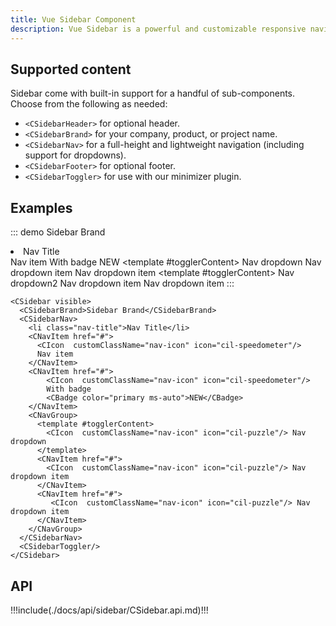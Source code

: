```yaml
---
title: Vue Sidebar Component
description: Vue Sidebar is a powerful and customizable responsive navigation component for any type of vertical navigation. Bootstrap Sidebar come with built-in support for branding, navigation, and more.
---
```


## Supported content

Sidebar come with built-in support for a handful of sub-components. Choose from the following as needed:

- `<CSidebarHeader>` for optional header.
- `<CSidebarBrand>` for your company, product, or project name.
- `<CSidebarNav>` for a full-height and lightweight navigation (including support for dropdowns).
- `<CSidebarFooter>` for optional footer.
- `<CSidebarToggler>` for use with our minimizer plugin.

## Examples

::: demo
<CSidebar visible>
  <CSidebarBrand>Sidebar Brand</CSidebarBrand>
  <CSidebarNav>
    <li class="nav-title">Nav Title</li>
    <CNavItem href="#">
      <CIcon  customClassName="nav-icon" icon="cil-speedometer"/>
      Nav item
    </CNavItem>
    <CNavItem href="#">
      <CIcon  customClassName="nav-icon" icon="cil-speedometer"/>
      With badge
      <CBadge class="ms-auto" color="primary">NEW</CBadge>
    </CNavItem>
    <CNavGroup>
      <template #togglerContent>
        <CIcon  customClassName="nav-icon" icon="cil-puzzle"/> Nav dropdown
      </template>
      <CNavItem href="#">
        <CIcon  customClassName="nav-icon" icon="cil-puzzle"/> Nav dropdown item
      </CNavItem>
      <CNavItem href="#">
         <CIcon  customClassName="nav-icon" icon="cil-puzzle"/> Nav dropdown item
      </CNavItem>
    </CNavGroup>
    <CNavGroup>
      <template #togglerContent>
        <CIcon  customClassName="nav-icon" icon="cil-puzzle"/> Nav dropdown2
      </template>
      <CNavItem href="#">
        <CIcon  customClassName="nav-icon" icon="cil-puzzle"/> Nav dropdown item
      </CNavItem>
      <CNavItem href="#">
         <CIcon  customClassName="nav-icon" icon="cil-puzzle"/> Nav dropdown item
      </CNavItem>
    </CNavGroup>
  </CSidebarNav>
  <CSidebarToggler/>
</CSidebar>
:::
```vue
<CSidebar visible>
  <CSidebarBrand>Sidebar Brand</CSidebarBrand>
  <CSidebarNav>
    <li class="nav-title">Nav Title</li>
    <CNavItem href="#">
      <CIcon  customClassName="nav-icon" icon="cil-speedometer"/>
      Nav item
    </CNavItem>
    <CNavItem href="#">
        <CIcon  customClassName="nav-icon" icon="cil-speedometer"/>
        With badge
        <CBadge color="primary ms-auto">NEW</CBadge>
    </CNavItem>
    <CNavGroup>
      <template #togglerContent>
        <CIcon  customClassName="nav-icon" icon="cil-puzzle"/> Nav dropdown
      </template>
      <CNavItem href="#">
        <CIcon  customClassName="nav-icon" icon="cil-puzzle"/> Nav dropdown item
      </CNavItem>
      <CNavItem href="#">
         <CIcon  customClassName="nav-icon" icon="cil-puzzle"/> Nav dropdown item
      </CNavItem>
    </CNavGroup>
  </CSidebarNav>
  <CSidebarToggler/>
</CSidebar>
```

## API

!!!include(./docs/api/sidebar/CSidebar.api.md)!!!
